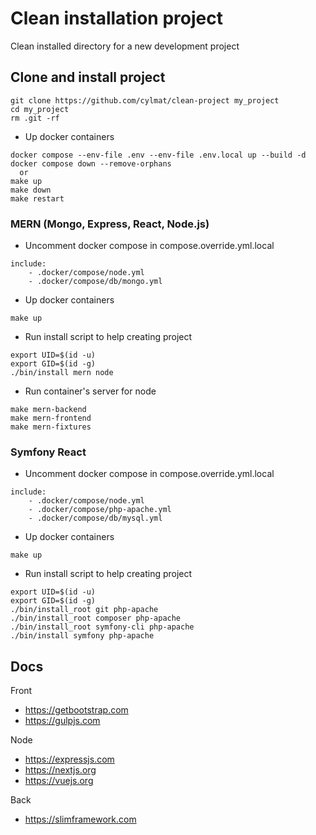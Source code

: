 # Clean installation project

Clean installed directory for a new development project

## Clone and install project

```shell
git clone https://github.com/cylmat/clean-project my_project
cd my_project
rm .git -rf
```

* Up docker containers
```shell
docker compose --env-file .env --env-file .env.local up --build -d
docker compose down --remove-orphans
  or
make up
make down
make restart
```

### MERN (Mongo, Express, React, Node.js)

* Uncomment docker compose in compose.override.yml.local
```
include:
    - .docker/compose/node.yml
    - .docker/compose/db/mongo.yml
```

* Up docker containers
```shell
make up
```

* Run install script to help creating project
```shell
export UID=$(id -u)
export GID=$(id -g)
./bin/install mern node
```

* Run container's server for node
```shell
make mern-backend
make mern-frontend
make mern-fixtures
```

### Symfony React

* Uncomment docker compose in compose.override.yml.local
```
include:
    - .docker/compose/node.yml
    - .docker/compose/php-apache.yml
    - .docker/compose/db/mysql.yml
```

* Up docker containers
```shell
make up
```

* Run install script to help creating project
```shell
export UID=$(id -u)
export GID=$(id -g)
./bin/install_root git php-apache
./bin/install_root composer php-apache
./bin/install_root symfony-cli php-apache
./bin/install symfony php-apache
```

## Docs

Front
- https://getbootstrap.com
- https://gulpjs.com

Node
- https://expressjs.com
- https://nextjs.org
- https://vuejs.org

Back
- https://slimframework.com
